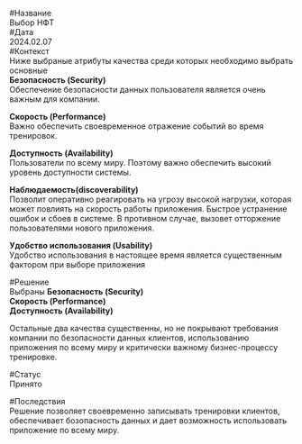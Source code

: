 #Название  
Выбор НФТ  
#Дата  
2024.02.07  
#Контекст  
Ниже выбраные атрибуты качества среди которых необходимо выбрать основные  
**Безопасность (Security)**  
Обеспечение безопасности данных пользователя является очень важным для компании.

**Скорость (Performance)**  
Важно обеспечить своевременное отражение событий во время тренировок.

**Доступность (Availability)**  
Пользователи по всему миру. Поэтому важно обеспечить высокий уровень доступности системы.

**Наблюдаемость(discoverability)**  
Позволит оперативно реагировать на угрозу высокой нагрузки, которая может повлиять на скорость работы приложения. Быстрое устранение ошибок и сбоев в системе. В противном случае, вызовет отторжение пользователями нового приложения.

**Удобство использования (Usability)**  
Удобство использования в настоящее время является существенным фактором при выборе приложения

#Решение  
Выбраны
**Безопасность (Security)**  
**Скорость (Performance)**  
**Доступность (Availability)**  

Остальные два качества существенны, но не покрывают требования компании по безопасности данных клиентов, использованию приложения по всему миру и критически важному бизнес-процессу тренировке.

#Статус  
Принято  

#Последствия  
Решение позволяет своевременно записывать тренировки клиентов, обеспечивает бозопасность данных и дает возможность использовать приложение по всему миру.
